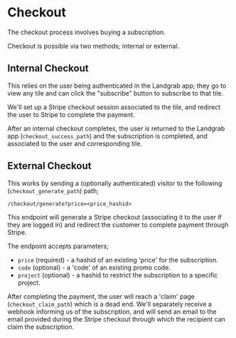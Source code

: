 # Checkout

The checkout process involves buying a subscription.

Checkout is possible via two methods; internal or external.

## Internal Checkout

This relies on the user being authenticated in the Landgrab app;
they go to view any tile and can click the "subscribe" button
to subscribe to that tile.

We'll set up a Stripe checkout session associated to the tile,
and redirect the user to Stripe to complete the payment.

After an internal checkout completes, the user is returned to
the Landgrab app (`checkout_success_path`) and the subscription is completed,
and associated to the user and corresponding tile.

## External Checkout

This works by sending a (optionally authenticated) visitor to
the following (`checkout_generate_path`) path;

```
/checkout/generate?price=<price_hashid>
```

This endpoint will generate a Stripe checkout (associating it to the
user if they are logged in) and redirect the customer to complete
payment through Stripe.

The endpoint accepts parameters;

- `price` (required) - a hashid of an existing 'price' for the subscription.
- `code` (optional) - a 'code' of an existing promo code.
- `project` (optional) - a hashid to restrict the subscription to a specific project.

After completing the payment, the user will reach a 'claim' page
(`checkout_claim_path`) which is a dead end. We'll separately receive
a webhook informing us of the subscription, and will send an email
to the email provided during the Stripe checkout through which the
recipient can claim the subscription.

